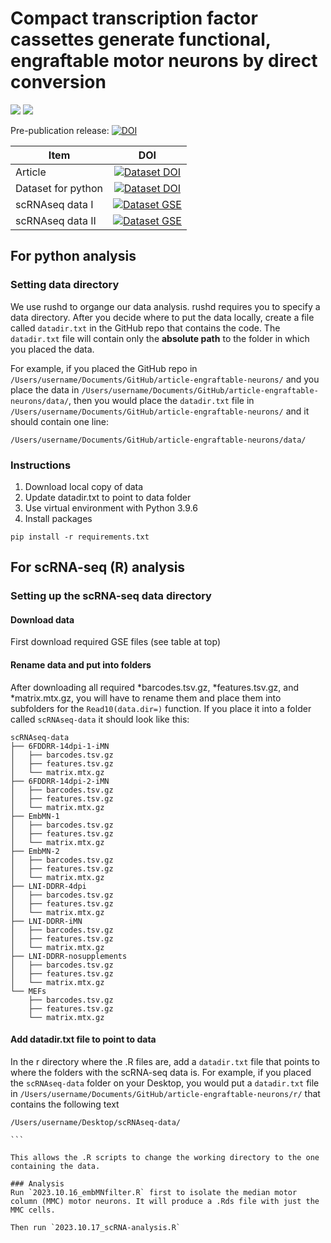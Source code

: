 # Compact transcription factor cassettes generate functional, engraftable motor neurons by direct conversion
[<img src="https://img.shields.io/badge/code_license-MIT-green">](./LICENSE)
[<img src="https://img.shields.io/badge/text_license-CC--BY--4.0-green">](https://creativecommons.org/licenses/by/4.0/)

Pre-publication release:
[![DOI](https://zenodo.org/badge/922291899.svg)](https://doi.org/10.5281/zenodo.14851663)

| Item                     | DOI                       |
| ------------------------ |:-------------------------:|
| Article                              | [![Dataset DOI](https://img.shields.io/badge/Article_DOI-TBD-blue)](TBD)      |
| Dataset for python                   | [![Dataset DOI](https://img.shields.io/badge/Dataset_DOI-10.5281/zenodo.14743950-blue)](https://doi.org/10.5281/zenodo.14743950)       |
| scRNAseq data I                       | [![Dataset GSE](https://img.shields.io/badge/Dataset_GSE-GSE287882-blue)](https://www.ncbi.nlm.nih.gov/geo/query/acc.cgi?acc=GSE287882)       |
| scRNAseq data II                      | [![Dataset GSE](https://img.shields.io/badge/Dataset_GSE-GSE287783-blue)](https://www.ncbi.nlm.nih.gov/geo/query/acc.cgi?acc=GSE287783)       |


## For python analysis

### Setting data directory
We use rushd to organge our data analysis. rushd requires you to specify a data directory. After you decide where to put the data locally, create a file called `datadir.txt` in the GitHub repo that contains the code. The `datadir.txt` file will contain only the **absolute path** to the folder in which you placed the data.

For example, if you placed the GitHub repo in `/Users/username/Documents/GitHub/article-engraftable-neurons/` and you place the data in `/Users/username/Documents/GitHub/article-engraftable-neurons/data/`, then you would place the `datadir.txt` file in `/Users/username/Documents/GitHub/article-engraftable-neurons/` and it should contain one line:

```
/Users/username/Documents/GitHub/article-engraftable-neurons/data/

```

### Instructions

1. Download local copy of data
2. Update datadir.txt to point to data folder
3. Use virtual environment with Python 3.9.6
4. Install packages
```
pip install -r requirements.txt
```

## For scRNA-seq (R) analysis

### Setting up the scRNA-seq data directory

#### Download data 
First download required GSE files (see table at top)

#### Rename data and put into folders
After downloading all required *barcodes.tsv.gz, *features.tsv.gz, and *matrix.mtx.gz, you will have to rename them and place them into subfolders for the `Read10(data.dir=)` function. If you place it into a folder called `scRNAseq-data` it should look like this:

```
scRNAseq-data
├── 6FDDRR-14dpi-1-iMN
│   ├── barcodes.tsv.gz
│   ├── features.tsv.gz
│   └── matrix.mtx.gz
├── 6FDDRR-14dpi-2-iMN
│   ├── barcodes.tsv.gz
│   ├── features.tsv.gz
│   └── matrix.mtx.gz
├── EmbMN-1
│   ├── barcodes.tsv.gz
│   ├── features.tsv.gz
│   └── matrix.mtx.gz
├── EmbMN-2
│   ├── barcodes.tsv.gz
│   ├── features.tsv.gz
│   └── matrix.mtx.gz
├── LNI-DDRR-4dpi
│   ├── barcodes.tsv.gz
│   ├── features.tsv.gz
│   └── matrix.mtx.gz
├── LNI-DDRR-iMN
│   ├── barcodes.tsv.gz
│   ├── features.tsv.gz
│   └── matrix.mtx.gz
├── LNI-DDRR-nosupplements
│   ├── barcodes.tsv.gz
│   ├── features.tsv.gz
│   └── matrix.mtx.gz
└── MEFs
    ├── barcodes.tsv.gz
    ├── features.tsv.gz
    └── matrix.mtx.gz
```

#### Add datadir.txt file to point to data
In the r directory where the .R files are, add a `datadir.txt` file that points to where the folders with the scRNA-seq data is. For example, if you placed the `scRNAseq-data` folder on your Desktop, you would put a `datadir.txt` file in
`/Users/username/Documents/GitHub/article-engraftable-neurons/r/` that contains the following text

````
/Users/username/Desktop/scRNAseq-data/

```

This allows the .R scripts to change the working directory to the one containing the data.

### Analysis
Run `2023.10.16_embMNfilter.R` first to isolate the median motor column (MMC) motor neurons. It will produce a .Rds file with just the MMC cells.

Then run `2023.10.17_scRNA-analysis.R`
